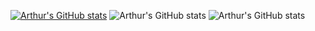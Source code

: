[![Arthur's GitHub stats](https://github-readme-stats.vercel.app/api?username=arthur-lage)](https://github.com/anuraghazra/github-readme-stats)
![Arthur's GitHub stats](https://github-readme-stats.vercel.app/api?username=arthur-lage&count_private=true)
![Arthur's GitHub stats](https://github-readme-stats.vercel.app/api?username=arthur-lage&show_icons=true&theme=tokyonight)

<!---
arthur-lage/arthur-lage is a ✨ special ✨ repository because its `README.md` (this file) appears on your GitHub profile.
You can click the Preview link to take a look at your changes.
--->
